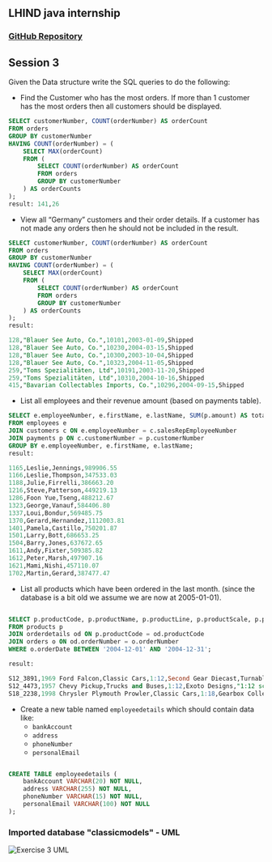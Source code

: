 ## LHIND java internship

### [GitHub Repository](https://github.com/BTabaku/lhind-java-internship)


## Session 3

Given the Data structure write the SQL queries to do the following:
- Find the Customer who has the most orders. If more than 1 customer has the most orders then all customers should be displayed.

```sql
SELECT customerNumber, COUNT(orderNumber) AS orderCount
FROM orders
GROUP BY customerNumber
HAVING COUNT(orderNumber) = (
    SELECT MAX(orderCount)
    FROM (
        SELECT COUNT(orderNumber) AS orderCount
        FROM orders
        GROUP BY customerNumber
    ) AS orderCounts
);
result: 141,26
```


- View all “Germany” customers and their order details. If a customer has not made any orders then he should not be included in the result.

```sql
SELECT customerNumber, COUNT(orderNumber) AS orderCount
FROM orders
GROUP BY customerNumber
HAVING COUNT(orderNumber) = (
    SELECT MAX(orderCount)
    FROM (
        SELECT COUNT(orderNumber) AS orderCount
        FROM orders
        GROUP BY customerNumber
    ) AS orderCounts
);
result:

128,"Blauer See Auto, Co.",10101,2003-01-09,Shipped
128,"Blauer See Auto, Co.",10230,2004-03-15,Shipped
128,"Blauer See Auto, Co.",10300,2003-10-04,Shipped
128,"Blauer See Auto, Co.",10323,2004-11-05,Shipped
259,"Toms Spezialitäten, Ltd",10191,2003-11-20,Shipped
259,"Toms Spezialitäten, Ltd",10310,2004-10-16,Shipped
415,"Bavarian Collectables Imports, Co.",10296,2004-09-15,Shipped

```

- List all employees and their revenue amount (based on payments table).

```sql
SELECT e.employeeNumber, e.firstName, e.lastName, SUM(p.amount) AS totalRevenue
FROM employees e
JOIN customers c ON e.employeeNumber = c.salesRepEmployeeNumber
JOIN payments p ON c.customerNumber = p.customerNumber
GROUP BY e.employeeNumber, e.firstName, e.lastName;
result:

1165,Leslie,Jennings,989906.55
1166,Leslie,Thompson,347533.03
1188,Julie,Firrelli,386663.20
1216,Steve,Patterson,449219.13
1286,Foon Yue,Tseng,488212.67
1323,George,Vanauf,584406.80
1337,Loui,Bondur,569485.75
1370,Gerard,Hernandez,1112003.81
1401,Pamela,Castillo,750201.87
1501,Larry,Bott,686653.25
1504,Barry,Jones,637672.65
1611,Andy,Fixter,509385.82
1612,Peter,Marsh,497907.16
1621,Mami,Nishi,457110.07
1702,Martin,Gerard,387477.47

```

- List all products which have been ordered in the last month. (since the database is a bit old we assume we are now at 2005-01-01).

```sql

SELECT p.productCode, p.productName, p.productLine, p.productScale, p.productVendor, p.productDescription, p.quantityInStock, p.buyPrice, p.MSRP
FROM products p
JOIN orderdetails od ON p.productCode = od.productCode
JOIN orders o ON od.orderNumber = o.orderNumber
WHERE o.orderDate BETWEEN '2004-12-01' AND '2004-12-31';

result:

S12_3891,1969 Ford Falcon,Classic Cars,1:12,Second Gear Diecast,Turnable front wheels; steering function; detailed interior; detailed engine; opening hood; opening trunk; opening doors; and detailed chassis.,1049,83.05,173.02
S12_4473,1957 Chevy Pickup,Trucks and Buses,1:12,Exoto Designs,"1:12 scale die-cast about 20"" long Hood opens, Rubber wheels",6125,55.70,118.50
S18_2238,1998 Chrysler Plymouth Prowler,Classic Cars,1:18,Gearbox Collectibles,Turnable front wheels; steering function; detailed interior; detailed engine; opening hood; opening trunk; opening doors; and detailed chassis.,4724,101.51,163.73


```


- Create a new table named `employeedetails` which should contain data like:
  - `bankAccount`
  - `address`
  - `phoneNumber`
  - `personalEmail`


```sql

CREATE TABLE employeedetails (
    bankAccount VARCHAR(20) NOT NULL,
    address VARCHAR(255) NOT NULL,
    phoneNumber VARCHAR(15) NOT NULL,
    personalEmail VARCHAR(100) NOT NULL
);

```



### Imported database "classicmodels" - UML

![Exercise 3 UML](../../../../../../lhind-java-internship-main/src/main/resources/custom-data/classicmodels-db.png)
